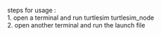 steps for usage :  
    1. open a terminal and run turtlesim turtlesim_node   
    2. open another terminal and run the launch file
